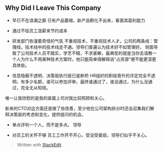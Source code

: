 ## Why Did I Leave This Company

*	早已不在浪潮之巅
已有产品萎缩，新产品孵化不出来，看衰其盈利能力

*	通过不给员工涨薪来节约成本

*	研发部门弥漫着奇怪的气氛
不重视技术，不重视技术人才。公司的两条线：管理线，技术线中的技术线走不通。领导们普遍认为技术好不如管理好。
侧面导致了公司技术人员不踏实，学艺不精，不求甚解，最典型的就是当你去请教一个人为什么不用某种技术方案时，他只能简单得解释说“占资源”便不能更深更具体些。

*	信息隐蔽不透明、决策层执行层已是断桥
HR组织的职级晋升的评定完全不透明，有多少名额，谁可以参加评审，最终谁通过了，谁没通过，为什么没通过，完全无从知晓。

唯一让我欣慰的是我的直属上司对我比较照顾和关心。

新来的CTO对这方面还是做了些改善，至少他在公司架构拆分时还会召集我们解释决策层的考虑和变化，提供提问的机会。

*	单点评判一个人，而不是多点。
领导

*	对员工的关怀不够
员工工作开不开心，受没受委屈，领导们似乎不关心。

> Written with [StackEdit](https://stackedit.io/).